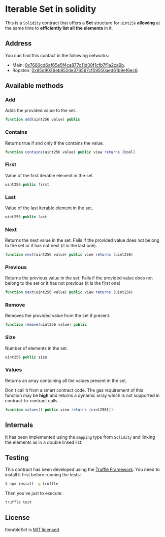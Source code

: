 # Iterable Set in solidity

This is a `Solidity` contract that offers a **Set** structure for `uint256` **allowing** at the same time to **efficiently list all the elements** in it.

## Address

You can find this contact in the following networks:
* Main: [0x7680cd6af65e5f4ca877c11d00f1cfb7f1a2ca9b](https://etherscan.io/address/0x7680cd6af65e5f4ca877c11d00f1cfb7f1a2ca9b).
* Ropsten: [0x95d9036eb852de376597cf09550aed61b9ef6ec6](https://ropsten.etherscan.io/address/0x95d9036eb852de376597cf09550aed61b9ef6ec6).


## Available methods

### Add
Adds the provided value to the set.
```js
function add(uint256 value) public
```
### Contains
Returns true if and only if the contains the value.
```js
function contains(uint256 value) public view returns (bool)
```

### First
Value of the first iterable element in the set.
```js
uint256 public first
```

### Last
Value of the last iterable element in the set.
```js
uint256 public last
```

### Next
Returns the next value in the set.
Fails if the provided value does not belong to the set or it has not next (it is the last one).
```js
function next(uint256 value) public view returns (uint256) 
```

### Previous
Returns the previous value in the set.
Fails if the provided value does not belong to the set or it has not previous (it is the first one)
```js
function next(uint256 value) public view returns (uint256) 
```

### Remove
Removes the provided value from the set if present.
```js
function remove(uint256 value) public
```

### Size
Number of elements in the set.
```js
uint256 public size
```

### Values
Returns an array containing all the values present in the set.

Don't call it from a smart contract code. The gas requirement of this function may be **high** and returns a dynamic array which is not supported in contract-to-contract calls.
```js
function values() public view returns (uint256[])
```


## Internals

It has been implemented using the `mapping` type from `Solidity` and linking the elements as in a double linked list.


## Testing

This contract has been developed using the [Truffle Framework](http://truffleframework.com/). You need to install it first before running the tests:

```bash
$ npm install -g truffle
```

Then you've just to execute:
```bash
truffle test
```

## License

IterableSet is [MIT licensed](./LICENSE).